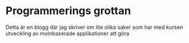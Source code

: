 # Programmerings grottan
Detta är en blogg där jag skriver om lite olika saker som har med kursen utveckling av molnbaserade applikationer att göra
